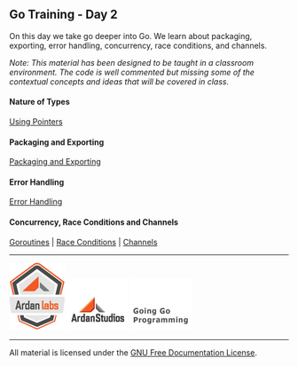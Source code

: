 ## Go Training - Day 2
On this day we take go deeper into Go. We learn about packaging, exporting, error handling, concurrency, race conditions, and channels.

*Note: This material has been designed to be taught in a classroom environment. The code is well commented but missing some of the contextual concepts and ideas that will be covered in class.*

#### Nature of Types
[Using Pointers](../03-methods_interfaces_embedding/04-nature/readme.md)

#### Packaging and Exporting
[Packaging and Exporting](../04-packaging_exporting/readme.md)

#### Error Handling
[Error Handling](../05-error_handling/readme.md)

#### Concurrency, Race Conditions and Channels
[Goroutines](../06-concurrency_channels/01-goroutines/readme.md) | 
[Race Conditions](../06-concurrency_channels/02-race_conditions/readme.md) | 
[Channels](../06-concurrency_channels/03-channels/readme.md)

___
[![Ardan Labs](images/ggt_logo.png)](http://www.ardanlabs.com)
[![Ardan Studios](images/ardan_logo.png)](http://www.ardanstudios.com)
[![GoingGo Blog](images/ggb_logo.png)](http://www.goinggo.net)
___
All material is licensed under the [GNU Free Documentation License](https://github.com/ArdanStudios/gotraining/blob/master/LICENSE).